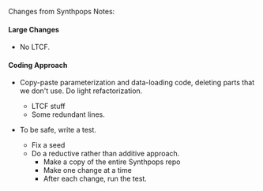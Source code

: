 Changes from Synthpops Notes:

#### Large Changes ####

- No LTCF. 

#### Coding Approach ####

- Copy-paste parameterization and data-loading code, deleting parts that we don't use. Do light refactorization.
    - LTCF stuff
    - Some redundant lines. 

- To be safe, write a test. 
    - Fix a seed
    - Do a reductive rather than additive approach. 
        - Make a copy of the entire Synthpops repo
        - Make one change at a time
        - After each change, run the test.
